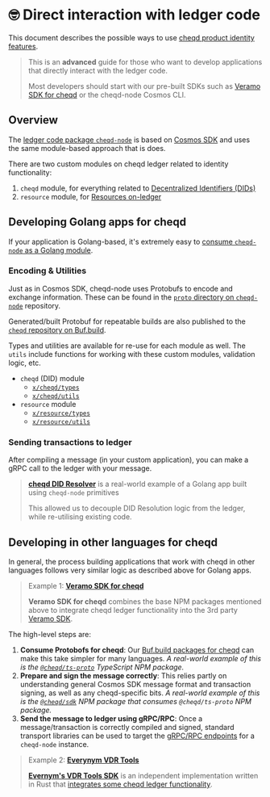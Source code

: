 # 🤓 Direct interaction with ledger code

This document describes the possible ways to use [cheqd product identity features](https://product.cheqd.io/).

> This is an **advanced** guide for those who want to develop applications that directly interact with the ledger code.
>
> Most developers should start with our pre-built SDKs such as [Veramo SDK for cheqd](../guides/software-development-kits-sdks/veramo-sdk-for-cheqd/) or the cheqd-node Cosmos CLI.

## Overview

The [ledger code package `cheqd-node`](https://github.com/cheqd/cheqd-node) is based on [Cosmos SDK](https://docs.cosmos.network/) and uses the same module-based approach that is does.

There are two custom modules on cheqd ledger related to identity functionality:

1. `cheqd` module, for everything related to [Decentralized Identifiers (DIDs)](../guides/decentralized-identifiers.md)
2. `resource` module, for [Resources on-ledger](broken-reference)

## Developing Golang apps for cheqd

If your application is Golang-based, it's extremely easy to [consume `cheqd-node` as a Golang module](https://github.com/cheqd/cheqd-node).

### Encoding & Utilities

Just as in Cosmos SDK, cheqd-node uses Protobufs to encode and exchange information. These can be found in the [`proto` directory on `cheqd-node`](https://github.com/cheqd/cheqd-node/tree/main/proto/) repository.

Generated/built Protobuf for repeatable builds are also published to the [`cheqd` repository on Buf.build](https://buf.build/cheqd/repositories).

Types and utilities are available for re-use for each module as well. The `utils` include functions for working with these custom modules, validation logic, etc.

* `cheqd` (DID) module
  * [`x/cheqd/types`](https://github.com/cheqd/cheqd-node/tree/main/x/cheqd/types)
  * [`x/cheqd/utils`](https://github.com/cheqd/cheqd-node/tree/main/x/cheqd/utils)
* `resource` module
  * [`x/resource/types`](https://github.com/cheqd/cheqd-node/tree/main/x/resource/types)
  * [`x/resource/utils`](https://github.com/cheqd/cheqd-node/tree/main/x/resource/utils)

### Sending transactions to ledger

After compiling a message (in your custom application), you can make a gRPC call to the ledger with your message.

> [**cheqd DID Resolver**](https://github.com/cheqd/did-resolver) is a real-world example of a Golang app built using `cheqd-node` primitives
>
> This allowed us to decouple DID Resolution logic from the ledger, while re-utilising existing code.

## Developing in other languages for cheqd

In general, the process building applications that work with cheqd in other languages follows very similar logic as described above for Golang apps.

> Example 1: [**Veramo SDK for cheqd**](../guides/software-development-kits-sdks/veramo-sdk-for-cheqd/)
>
> **Veramo SDK for cheqd** combines the base NPM packages mentioned above to integrate cheqd ledger functionality into the 3rd party [Veramo SDK](https://veramo.io).

The high-level steps are:

1. **Consume Protobofs for cheqd**: Our [Buf.build packages for cheqd](https://github.com/cheqd/did-resolver) can make this take simpler for many languages. _A real-world example of this is the_ [_`@cheqd/ts-proto`_](https://github.com/cheqd/ts-proto) _TypeScript NPM package._
2. **Prepare and sign the message correctly**: This relies partly on understanding general Cosmos SDK message format and transaction signing, as well as any cheqd-specific bits. _A real-world example of this is the_ [_`@cheqd/sdk`_](https://github.com/cheqd/sdk) _NPM package that consumes `@cheqd/ts-proto` NPM package._
3. **Send the message to ledger using gRPC/RPC**: Once a message/transaction is correctly compiled and signed, standard transport libraries can be used to target the [gRPC/RPC endpoints](https://docs.cosmos.network/main/core/grpc\_rest.html) for a `cheqd-node` instance.

> Example 2: [**Everynym VDR Tools**](vdr-tools-with-cheqd.md)
>
> [**Evernym's VDR Tools SDK**](https://gitlab.com/evernym/verity/vdr-tools/-/tree/main/libvdrtools/src/services/cheqd\_ledger) is an independent implementation written in Rust that [integrates some cheqd ledger functionality](vdr-tools-with-cheqd.md).
